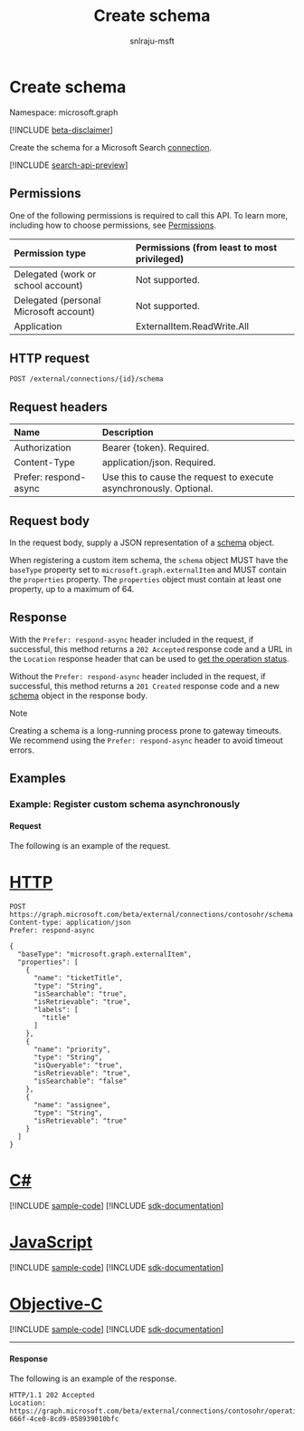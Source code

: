 ﻿---
title: "Create schema"
description: "Create the schema for a Microsoft Search connection."
localization_priority: Normal
author: "snlraju-msft"
ms.prod: "search"
doc_type: "apiPageType"
---

# Create schema

Namespace: microsoft.graph

[!INCLUDE [beta-disclaimer](../../includes/beta-disclaimer.md)]

Create the schema for a Microsoft Search [connection](../resources/externalconnection.md).

[!INCLUDE [search-api-preview](../../includes/search-api-preview-signup.md)]

## Permissions

One of the following permissions is required to call this API. To learn more, including how to choose permissions, see [Permissions](/graph/permissions-reference).

| Permission type                        | Permissions (from least to most privileged) |
| :------------------------------------- | :------------------------------------------ |
| Delegated (work or school account)     | Not supported.                              |
| Delegated (personal Microsoft account) | Not supported.                              |
| Application                            | ExternalItem.ReadWrite.All                  |

## HTTP request

<!-- { "blockType": "ignored" } -->

```http
POST /external/connections/{id}/schema
```

## Request headers

| Name                  | Description                                                        |
| :-------------------- | :----------------------------------------------------------------- |
| Authorization         | Bearer {token}. Required.                                          |
| Content-Type          | application/json. Required.                                        |
| Prefer: respond-async | Use this to cause the request to execute asynchronously. Optional. |

## Request body

In the request body, supply a JSON representation of a [schema](../resources/schema.md) object.

When registering a custom item schema, the `schema` object MUST have the `baseType` property set to `microsoft.graph.externalItem` and MUST contain the `properties` property. The `properties` object must contain at least one property, up to a maximum of 64.

## Response

With the `Prefer: respond-async` header included in the request, if successful, this method returns a `202 Accepted` response code and a URL in the `Location` response header that can be used to [get the operation status](../api/connectionoperation-get.md).

Without the `Prefer: respond-async` header included in the request, if successful, this method returns a `201 Created` response code and a new [schema](../resources/schema.md) object in the response body.

> [!NOTE]
> Creating a schema is a long-running process prone to gateway timeouts. We recommend using the `Prefer: respond-async` header to avoid timeout errors.

## Examples

### Example: Register custom schema asynchronously

#### Request

The following is an example of the request.

# [HTTP](#tab/http)

<!-- {
  "blockType": "request",
  "name": "create_schema_from_connection_async"
}-->

```http
POST https://graph.microsoft.com/beta/external/connections/contosohr/schema
Content-type: application/json
Prefer: respond-async

{
  "baseType": "microsoft.graph.externalItem",
  "properties": [
    {
      "name": "ticketTitle",
      "type": "String",
      "isSearchable": "true",
      "isRetrievable": "true",
      "labels": [
        "title"
      ]
    },
    {
      "name": "priority",
      "type": "String",
      "isQueryable": "true",
      "isRetrievable": "true",
      "isSearchable": "false"
    },
    {
      "name": "assignee",
      "type": "String",
      "isRetrievable": "true"
    }
  ]
}
```

# [C#](#tab/csharp)

[!INCLUDE [sample-code](../includes/snippets/csharp/create-schema-from-connection-async-csharp-snippets.md)]
[!INCLUDE [sdk-documentation](../includes/snippets/snippets-sdk-documentation-link.md)]

# [JavaScript](#tab/javascript)

[!INCLUDE [sample-code](../includes/snippets/javascript/create-schema-from-connection-async-javascript-snippets.md)]
[!INCLUDE [sdk-documentation](../includes/snippets/snippets-sdk-documentation-link.md)]

# [Objective-C](#tab/objc)

[!INCLUDE [sample-code](../includes/snippets/objc/create-schema-from-connection-async-objc-snippets.md)]
[!INCLUDE [sdk-documentation](../includes/snippets/snippets-sdk-documentation-link.md)]

---

<!-- markdownlint-disable MD024 -->

#### Response

<!-- markdownlint-enable MD024 -->

The following is an example of the response.

<!-- {
  "blockType": "response",
  "truncated": true
} -->

```http
HTTP/1.1 202 Accepted
Location: https://graph.microsoft.com/beta/external/connections/contosohr/operations/616bfeed-666f-4ce0-8cd9-058939010bfc
```

<!-- uuid: 16cd6b66-4b1a-43a1-adaf-3a886856ed98
2019-02-04 14:57:30 UTC -->

<!-- {
  "type": "#page.annotation",
  "description": "Create externalItem",
  "keywords": "",
  "section": "documentation",
  "tocPath": ""
}-->
